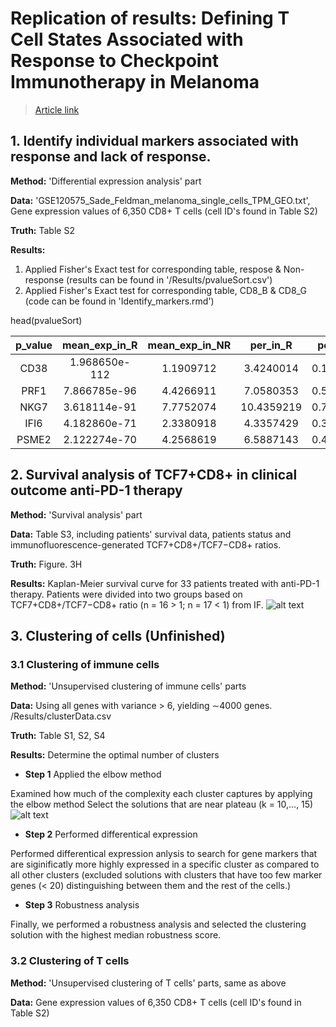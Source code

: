 # Replication of results: Defining T Cell States Associated with Response to Checkpoint Immunotherapy in Melanoma
> [Article link](https://www.sciencedirect.com/science/article/pii/S0092867418313941#mmc1)
## 1. Identify individual markers associated with response and lack of response. 
**Method:** 'Differential expression analysis' part

**Data:** 'GSE120575_Sade_Feldman_melanoma_single_cells_TPM_GEO.txt', Gene expression values of 6,350 CD8+ T cells (cell ID's found in Table S2)

**Truth:** Table S2

**Results:** 
1. Applied Fisher's Exact test for corresponding table, respose & Non-response (results can be found in '/Results/pvalueSort.csv') 
2. Applied Fisher's Exact test for corresponding table, CD8_B & CD8_G (code can be found in 'Identify_markers.rmd')

head(pvalueSort)

| p_value | mean_exp_in_R | mean_exp_in_NR | per_in_R | per_in_NR | log2_R_NR_ |
| :-------------: |:-------------:| :-----:| :-------------: |:-------------:| :-----:|
| CD38 |	1.968650e-112 |	1.1909712 |	3.4240014 |	0.15226940 |	0.42710997 |	-1.5235448 |
| PRF1 |	7.866785e-96 |	4.4266911 |	7.0580353 |	0.50561249 |	0.76889096 |	-0.6730380 |
| NKG7 |	3.618114e-91 |	7.7752074 |	10.4359219 |	0.70815032 |	0.91141595 |	-0.4246050 |
| IFI6 |	4.182860e-71 |	2.3380918 |	4.3357429 |	0.33723768 |	0.57498256 |	-0.8909476 |
| PSME2 |	2.122274e-70 |	4.2568619 |	6.5887143 |	0.46412884 |	0.69681469 |	-0.6302067 |

## 2. Survival analysis of TCF7+CD8+ in clinical outcome anti-PD-1 therapy
**Method:** 'Survival analysis' part

**Data:** Table S3, including patients' survival data, patients status and immunofluorescence-generated TCF7+CD8+/TCF7−CD8+ ratios.

**Truth:** Figure. 3H  

**Results:** Kaplan-Meier survival curve for 33 patients treated with anti-PD-1 therapy. Patients were divided into two groups based on TCF7+CD8+/TCF7−CD8+ ratio (n = 16 > 1; n = 17 < 1) from IF.
![alt text](https://i.ibb.co/y67Xzxv/image.png)

## 3. Clustering of cells (Unfinished)
### 3.1 Clustering of immune cells 
**Method:** 'Unsupervised clustering of immune cells' parts

**Data:** Using all genes with variance > 6, yielding ∼4000 genes.  /Results/clusterData.csv

**Truth:** Table S1, S2, S4

**Results:**
Determine the optimal number of clusters
- **Step 1** Applied the elbow method

Examined how much of the complexity each cluster captures by applying the elbow method 
Select the solutions that are near plateau (k = 10,..., 15)
![alt text](https://i.ibb.co/R0nkFFg/image.png)

- **Step 2** Performed differentical expression

Performed differentical expression anlysis to search for gene markers that are siginificatly more highly expressed in a specific cluster as compared to all other clusters (excluded solutions with clusters that have too few marker genes (< 20) distinguishing between them and the rest of the cells.)

- **Step 3** Robustness analysis

Finally, we performed a robustness analysis and selected the clustering solution with the highest median robustness score.

### 3.2 Clustering of T cells

**Method:** 'Unsupervised clustering of T cells' parts, same as above 

**Data:**  Gene expression values of 6,350 CD8+ T cells (cell ID's found in Table S2)
